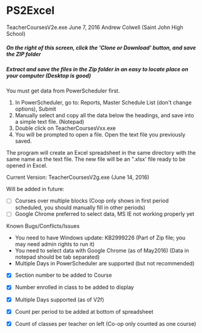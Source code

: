 # PS2Excel

TeacherCoursesV2e.exe
June 7, 2016
Andrew Colwell (Saint John High School)

##### On the right of this screen, click the 'Clone or Download' button, and save the ZIP folder
##### Extract and save the files in the Zip folder in an easy to locate place on your computer (Desktop is good)

You must get data from PowerScheduler first.
  1. In PowerScheduler, go to: Reports, Master Schedule List (don't change options), Submit
  2. Manually select and copy all the data below the headings, and save into a simple text file. (Notepad)
  3. Double click on TeacherCoursesVxx.exe
  4. You will be prompted to open a file. Open the text file you previously saved.

The program will create an Excel spreadsheet in the same directory with the same name as the text file.
The new file will be an ".xlsx' file ready to be opened in Excel.

Current Version: TeacherCoursesV2g.exe (June 14, 2016)

Will be added in future:
- [ ] Courses over multiple blocks (Coop only shows in first period scheduled, you should manually fill in other periods)
- [ ] Google Chrome preferred to select data, MS IE not working properly yet

Known Bugs/Conflicts/Issues
  * You need to have Windows update: KB2999226 (Part of Zip file; you may need admin rights to run it)
  * You need to select data with Google Chrome (as of May2016) (Data in notepad should be tab separated)
  * Multiple Days in PowerScheduler are supported (but not recommended)
- [x] Section number to be added to Course
- [x] Number enrolled in class to be added to display
- [x] Multiple Days supported (as of V2f)
- [x] Count per period to be added at bottom of spreadsheet
- [x] Count of classes per teacher on left (Co-op only counted as one course)

